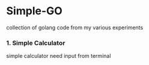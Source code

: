 # Simple-GO
collection of golang code from my various experiments

### 1. Simple Calculator
<p> simple calculator need input from terminal</p>

